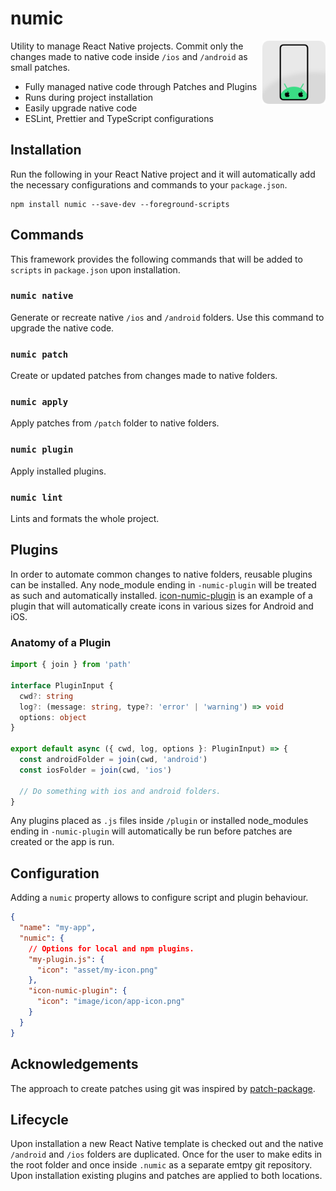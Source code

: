 # numic

<img align="right" src="https://github.com/tobua/numic/raw/main/logo.png" width="20%" alt="Numic Logo" />

Utility to manage React Native projects. Commit only the changes made to native code inside `/ios` and `/android` as small patches.

- Fully managed native code through Patches and Plugins
- Runs during project installation
- Easily upgrade native code
- ESLint, Prettier and TypeScript configurations

## Installation

Run the following in your React Native project and it will automatically add the necessary configurations and commands to your `package.json`.

```
npm install numic --save-dev --foreground-scripts
```

## Commands

This framework provides the following commands that will be added to `scripts` in `package.json` upon installation.

### `numic native`

Generate or recreate native `/ios` and `/android` folders. Use this command to upgrade the native code.

### `numic patch`

Create or updated patches from changes made to native folders.

### `numic apply`

Apply patches from `/patch` folder to native folders.

### `numic plugin`

Apply installed plugins.

### `numic lint`

Lints and formats the whole project.

## Plugins

In order to automate common changes to native folders, reusable plugins can be installed. Any node_module ending in `-numic-plugin` will be treated as such and automatically installed. [icon-numic-plugin](https://npmjs.com/icon-numic-plugin) is an example of a plugin that will automatically create icons in various sizes for Android and iOS.

### Anatomy of a Plugin

```ts
import { join } from 'path'

interface PluginInput {
  cwd?: string
  log?: (message: string, type?: 'error' | 'warning') => void
  options: object
}

export default async ({ cwd, log, options }: PluginInput) => {
  const androidFolder = join(cwd, 'android')
  const iosFolder = join(cwd, 'ios')

  // Do something with ios and android folders.
}
```

Any plugins placed as `.js` files inside `/plugin` or installed node_modules ending in `-numic-plugin` will automatically be run before patches are created or the app is run.

## Configuration

Adding a `numic` property allows to configure script and plugin behaviour.

```json
{
  "name": "my-app",
  "numic": {
    // Options for local and npm plugins.
    "my-plugin.js": {
      "icon": "asset/my-icon.png"
    },
    "icon-numic-plugin": {
      "icon": "image/icon/app-icon.png"
    }
  }
}
```

## Acknowledgements

The approach to create patches using git was inspired by [patch-package](https://npmjs.com/patch-package).

## Lifecycle

Upon installation a new React Native template is checked out and the native `/android` and `/ios` folders are duplicated. Once for the user to make edits in the root folder and once inside `.numic` as a separate emtpy git repository. Upon installation existing plugins and patches are applied to both locations.
